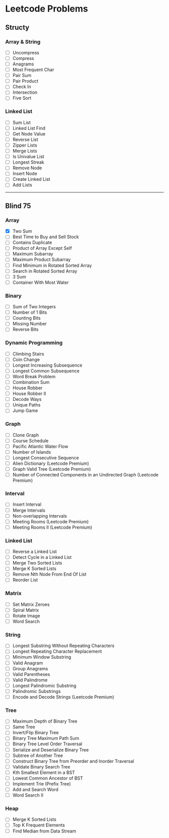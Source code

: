 # Leetcode Problems

## Structy

### Array & String
- [ ] Uncompress
- [ ] Compress
- [ ] Anagrams
- [ ] Most Frequent Char
- [ ] Pair Sum
- [ ] Pair Product
- [ ] Check In
- [ ] Intersection
- [ ] Five Sort

### Linked List
- [ ] Sum List
- [ ] Linked List Find
- [ ] Get Node Value
- [ ] Reverse List
- [ ] Zipper Lists
- [ ] Merge Lists
- [ ] Is Univalue List
- [ ] Longest Streak
- [ ] Remove Node
- [ ] Insert Node
- [ ] Create Linked List
- [ ] Add Lists

<!-- ### Binary Tree -->
<!-- ### Graph -->
<!-- ### Dynamic Programming -->
<!-- ### Stack -->
<!-- ### Exhaustive Recursion -->
<!-- - [ ]  -->

---

## Blind 75

### Array
- [X] Two Sum
- [ ] Best Time to Buy and Sell Stock
- [ ] Contains Duplicate
- [ ] Product of Array Except Self
- [ ] Maximum Subarray
- [ ] Maximum Product Subarray
- [ ] Find Minimum in Rotated Sorted Array
- [ ] Search in Rotated Sorted Array
- [ ] 3 Sum
- [ ] Container With Most Water

### Binary
- [ ] Sum of Two Integers
- [ ] Number of 1 Bits
- [ ] Counting Bits
- [ ] Missing Number
- [ ] Reverse Bits

### Dynamic Programming
- [ ] Climbing Stairs
- [ ] Coin Change
- [ ] Longest Increasing Subsequence
- [ ] Longest Common Subsequence
- [ ] Word Break Problem
- [ ] Combination Sum
- [ ] House Robber
- [ ] House Robber II
- [ ] Decode Ways
- [ ] Unique Paths
- [ ] Jump Game

### Graph
- [ ] Clone Graph
- [ ] Course Schedule
- [ ] Pacific Atlantic Water Flow
- [ ] Number of Islands
- [ ] Longest Consecutive Sequence
- [ ] Alien Dictionary (Leetcode Premium)
- [ ] Graph Valid Tree (Leetcode Premium)
- [ ] Number of Connected Components in an Undirected Graph (Leetcode Premium)

### Interval
- [ ] Insert Interval
- [ ] Merge Intervals
- [ ] Non-overlapping Intervals
- [ ] Meeting Rooms (Leetcode Premium)
- [ ] Meeting Rooms II (Leetcode Premium)

### Linked List
- [ ] Reverse a Linked List
- [ ] Detect Cycle in a Linked List
- [ ] Merge Two Sorted Lists
- [ ] Merge K Sorted Lists
- [ ] Remove Nth Node From End Of List
- [ ] Reorder List

### Matrix
- [ ] Set Matrix Zeroes
- [ ] Spiral Matrix
- [ ] Rotate Image
- [ ] Word Search

### String
- [ ] Longest Substring Without Repeating Characters
- [ ] Longest Repeating Character Replacement
- [ ] Minimum Window Substring
- [ ] Valid Anagram
- [ ] Group Anagrams
- [ ] Valid Parentheses
- [ ] Valid Palindrome
- [ ] Longest Palindromic Substring
- [ ] Palindromic Substrings
- [ ] Encode and Decode Strings (Leetcode Premium)

### Tree
- [ ] Maximum Depth of Binary Tree
- [ ] Same Tree
- [ ] Invert/Flip Binary Tree
- [ ] Binary Tree Maximum Path Sum
- [ ] Binary Tree Level Order Traversal
- [ ] Serialize and Deserialize Binary Tree
- [ ] Subtree of Another Tree
- [ ] Construct Binary Tree from Preorder and Inorder Traversal
- [ ] Validate Binary Search Tree
- [ ] Kth Smallest Element in a BST
- [ ] Lowest Common Ancestor of BST
- [ ] Implement Trie (Prefix Tree)
- [ ] Add and Search Word
- [ ] Word Search II

### Heap
- [ ] Merge K Sorted Lists
- [ ] Top K Frequent Elements
- [ ] Find Median from Data Stream
